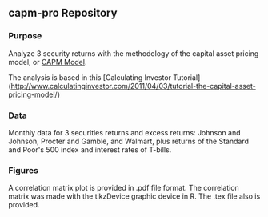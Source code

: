 ## capm-pro Repository

### Purpose

Analyze 3 security returns with the methodology of the capital asset pricing model, or [CAPM Model](http://en.wikipedia.org/wiki/Capital_asset_pricing_model). 

The analysis is based in this [Calculating Investor Tutorial] (http://www.calculatinginvestor.com/2011/04/03/tutorial-the-capital-asset-pricing-model/)

### Data
Monthly data for 3 securities returns and excess returns: Johnson and Johnson, Procter and Gamble, and Walmart, plus returns of the Standard and Poor's 500 index and interest rates of T-bills.

### Figures
A correlation matrix plot is provided in .pdf file format. The correlation matrix was made with the tikzDevice graphic device in R. The .tex file also is provided. 

